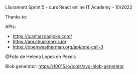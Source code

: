 Lliurament Sprint 5 - curs React online IT Academy - 10/2022

Thanks to: 

APIs: 
  - https://icanhazdadjoke.com/ 
  - https://api.chucknorris.io/
  - https://openweathermap.org/api/one-call-3

@Foto de Helena Lopes en Pexels

Blob generator: https://10015.io/tools/svg-blob-generator
